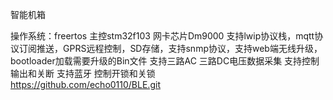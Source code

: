智能机箱 

操作系统：freertos
主控stm32f103  网卡芯片Dm9000
支持lwip协议栈，mqtt协议订阅推送，GPRS远程控制，SD存储，支持snmp协议，支持web端无线升级，bootloader加载需要升级的Bin文件
支持三路AC  三路DC电压数据采集  支持控制输出和关断
支持蓝牙  控制开锁和关锁  
https://github.com/echo0110/BLE.git
